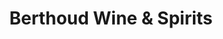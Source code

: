 ---
title: "Berthoud Wine & Spirits"
url: /berthoud/berthoud-wine-und-spirits/
shop: Spirituosen
---